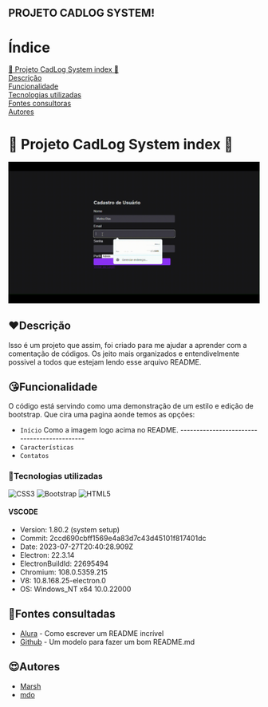 ## PROJETO CADLOG SYSTEM!

# Índice

[🛒 Projeto CadLog System index 🛒](#Projeto-CadLog-System-index)  
[Descrição](#descri%C3%A7%C3%A3o)  
[Funcionalidade](#funcionalidade)  
[Tecnologias utilizadas](#tecnologias-utilizadas)  
[Fontes consultoras](#fontes-consultadas)  
[Autores](#autores)  

# 🛒 Projeto CadLog System index 🛒
![Cadlog system index](cadloggif.gif)
## ❤️Descrição
Isso é um projeto que assim, foi criado para me ajudar a aprender com a comentação de códigos. Os jeito mais organizados e entendivelmente possivel a todos que estejam lendo esse arquivo README.
## 😘Funcionalidade
O código está servindo como uma demonstração de um estilo e edição de bootstrap. Que cira uma pagina aonde temos as opções:
- `Início`
Como a imagem logo acima no README. --------------------------------------------
- `Características`
- `Contatos`
### 💖Tecnologias utilizadas
![CSS3](https://img.shields.io/badge/css3-%231572B6.svg?style=for-the-badge&logo=css3&logoColor=white)
![Bootstrap](https://img.shields.io/badge/bootstrap-%23563D7C.svg?style=for-the-badge&logo=bootstrap&logoColor=white)
![HTML5](https://img.shields.io/badge/html5-%23E34F26.svg?style=for-the-badge&logo=html5&logoColor=white)
#### VSCODE
- Version: 1.80.2 (system setup)  
- Commit: 2ccd690cbff1569e4a83d7c43d45101f817401dc  
- Date: 2023-07-27T20:40:28.909Z  
- Electron: 22.3.14  
- ElectronBuildId: 22695494  
- Chromium: 108.0.5359.215   
- V8: 10.8.168.25-electron.0  
- OS: Windows_NT x64 10.0.22000  
## 🥰Fontes consultadas

* [Alura](https://www.alura.com.br/artigos/escrever-bom-readme) - Como escrever um README incrível
* [Github](https://gist.github.com/lohhans/f8da0b147550df3f96914d3797e9fb89) - Um modelo para fazer um bom README.md

## 😍Autores
* [Marsh](https://github.com/MarshyyUWU)
* [mdo](https://twitter.com/mdo)